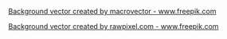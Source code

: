 <a href='https://www.freepik.com/vectors/background'>Background vector created by macrovector - www.freepik.com</a>

<a href='https://www.freepik.com/vectors/background'>Background vector created by rawpixel.com - www.freepik.com</a>